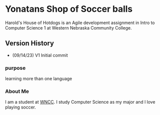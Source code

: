# Yonatans Shop of Soccer balls

Harold's House of Hotdogs is an Agile development assignment in Intro to Computer Science 1 at Western Nebraska Community College.

## Version History
- (09/14/23) V1 Initial commit

### purpose
learning more than one language

### About Me
I am a student at [WNCC](https://www.wncc.edu). I study Computer Science as my major and I love playing soccer. 


